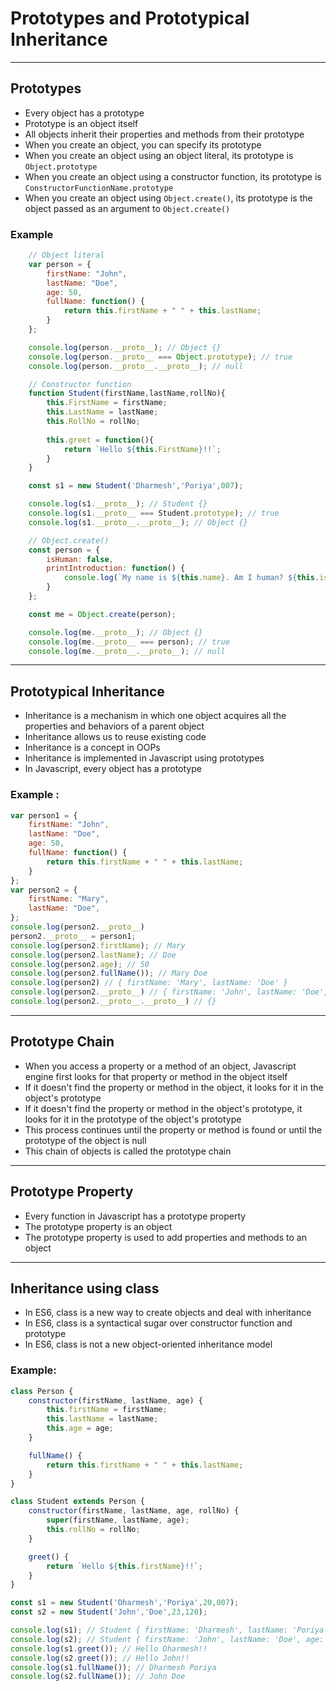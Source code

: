 # Prototypes and Prototypical Inheritance

---

## Prototypes

- Every object has a prototype
- Prototype is an object itself
- All objects inherit their properties and methods from their prototype
- When you create an object, you can specify its prototype
- When you create an object using an object literal, its prototype is `Object.prototype`
- When you create an object using a constructor function, its prototype is `ConstructorFunctionName.prototype`
- When you create an object using `Object.create()`, its prototype is the object passed as an argument to `Object.create()`

### Example

```javascript
    // Object literal
    var person = {
        firstName: "John",
        lastName: "Doe",
        age: 50,
        fullName: function() {
            return this.firstName + " " + this.lastName;
        }
    };

    console.log(person.__proto__); // Object {}
    console.log(person.__proto__ === Object.prototype); // true
    console.log(person.__proto__.__proto__); // null

    // Constructor function
    function Student(firstName,lastName,rollNo){
        this.FirstName = firstName;
        this.LastName = lastName;
        this.RollNo = rollNo;
        
        this.greet = function(){
            return `Hello ${this.FirstName}!!`;
        }
    }

    const s1 = new Student('Dharmesh','Poriya',007);

    console.log(s1.__proto__); // Student {}
    console.log(s1.__proto__ === Student.prototype); // true
    console.log(s1.__proto__.__proto__); // Object {}

    // Object.create()
    const person = {
        isHuman: false,
        printIntroduction: function() {
            console.log(`My name is ${this.name}. Am I human? ${this.isHuman}`);
        }
    };

    const me = Object.create(person);

    console.log(me.__proto__); // Object {}
    console.log(me.__proto__ === person); // true
    console.log(me.__proto__.__proto__); // null
```

---

## Prototypical Inheritance
- Inheritance is a mechanism in which one object acquires all the properties and behaviors of a parent object
- Inheritance allows us to reuse existing code
- Inheritance is a concept in OOPs
- Inheritance is implemented in Javascript using prototypes
- In Javascript, every object has a prototype

### Example :
```javascript
var person1 = {
    firstName: "John",
    lastName: "Doe",
    age: 50,
    fullName: function() {
        return this.firstName + " " + this.lastName;
    }
};
var person2 = {
    firstName: "Mary",
    lastName: "Doe",
};
console.log(person2.__proto__)
person2.__proto__ = person1;
console.log(person2.firstName); // Mary
console.log(person2.lastName); // Doe
console.log(person2.age); // 50
console.log(person2.fullName()); // Mary Doe
console.log(person2) // { firstName: 'Mary', lastName: 'Doe' }
console.log(person2.__proto__) // { firstName: 'John', lastName: 'Doe', age: 50, fullName: [Function: fullName] }
console.log(person2.__proto__.__proto__) // {}
```

---

## Prototype Chain
- When you access a property or a method of an object, Javascript engine first looks for that property or method in the object itself   
- If it doesn't find the property or method in the object, it looks for it in the object's prototype
- If it doesn't find the property or method in the object's prototype, it looks for it in the prototype of the object's prototype
- This process continues until the property or method is found or until the prototype of the object is null
- This chain of objects is called the prototype chain

---

## Prototype Property
- Every function in Javascript has a prototype property
- The prototype property is an object
- The prototype property is used to add properties and methods to an object

---

## Inheritance using class
- In ES6, class is a new way to create objects and deal with inheritance
- In ES6, class is a syntactical sugar over constructor function and prototype
- In ES6, class is not a new object-oriented inheritance model

### Example:
```javascript
class Person {
    constructor(firstName, lastName, age) {
        this.firstName = firstName;
        this.lastName = lastName;
        this.age = age;
    }

    fullName() {
        return this.firstName + " " + this.lastName;
    }
}

class Student extends Person {
    constructor(firstName, lastName, age, rollNo) {
        super(firstName, lastName, age);
        this.rollNo = rollNo;
    }

    greet() {
        return `Hello ${this.firstName}!!`;
    }
}

const s1 = new Student('Dharmesh','Poriya',20,007);
const s2 = new Student('John','Doe',23,120);

console.log(s1); // Student { firstName: 'Dharmesh', lastName: 'Poriya', age: 20, rollNo: 7 }
console.log(s2); // Student { firstName: 'John', lastName: 'Doe', age: 23, rollNo: 120 }
console.log(s1.greet()); // Hello Dharmesh!!
console.log(s2.greet()); // Hello John!!
console.log(s1.fullName()); // Dharmesh Poriya
console.log(s2.fullName()); // John Doe
```


